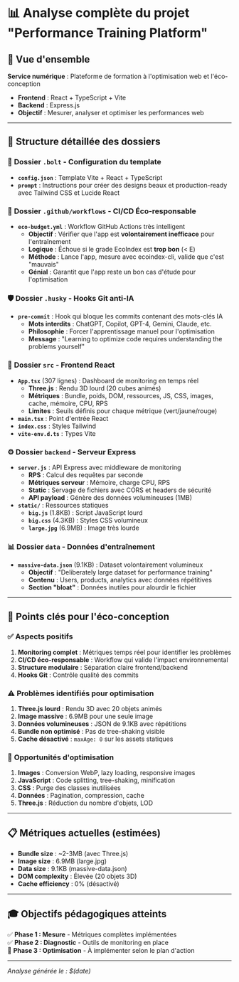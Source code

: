 # 📊 Analyse complète du projet "Performance Training Platform"

## 🎯 Vue d'ensemble
**Service numérique** : Plateforme de formation à l'optimisation web et l'éco-conception
- **Frontend** : React + TypeScript + Vite
- **Backend** : Express.js
- **Objectif** : Mesurer, analyser et optimiser les performances web

---

## 📁 Structure détaillée des dossiers

### 🎯 **Dossier `.bolt`** - Configuration du template
- **`config.json`** : Template Vite + React + TypeScript
- **`prompt`** : Instructions pour créer des designs beaux et production-ready avec Tailwind CSS et Lucide React

### 🚀 **Dossier `.github/workflows`** - CI/CD Éco-responsable
- **`eco-budget.yml`** : Workflow GitHub Actions très intelligent
  - **Objectif** : Vérifier que l'app est **volontairement inefficace** pour l'entraînement
  - **Logique** : Échoue si le grade EcoIndex est **trop bon** (< E)
  - **Méthode** : Lance l'app, mesure avec ecoindex-cli, valide que c'est "mauvais"
  - **Génial** : Garantit que l'app reste un bon cas d'étude pour l'optimisation

### 🛡️ **Dossier `.husky`** - Hooks Git anti-IA
- **`pre-commit`** : Hook qui bloque les commits contenant des mots-clés IA
  - **Mots interdits** : ChatGPT, Copilot, GPT-4, Gemini, Claude, etc.
  - **Philosophie** : Forcer l'apprentissage manuel pour l'optimisation
  - **Message** : "Learning to optimize code requires understanding the problems yourself"

### 📁 **Dossier `src`** - Frontend React
- **`App.tsx`** (307 lignes) : Dashboard de monitoring en temps réel
  - **Three.js** : Rendu 3D lourd (20 cubes animés)
  - **Métriques** : Bundle, poids, DOM, ressources, JS, CSS, images, cache, mémoire, CPU, RPS
  - **Limites** : Seuils définis pour chaque métrique (vert/jaune/rouge)
- **`main.tsx`** : Point d'entrée React
- **`index.css`** : Styles Tailwind
- **`vite-env.d.ts`** : Types Vite

### ⚙️ **Dossier `backend`** - Serveur Express
- **`server.js`** : API Express avec middleware de monitoring
  - **RPS** : Calcul des requêtes par seconde
  - **Métriques serveur** : Mémoire, charge CPU, RPS
  - **Static** : Servage de fichiers avec CORS et headers de sécurité
  - **API payload** : Génère des données volumineuses (1MB)
- **`static/`** : Ressources statiques
  - **`big.js`** (1.8KB) : Script JavaScript lourd
  - **`big.css`** (4.3KB) : Styles CSS volumineux  
  - **`large.jpg`** (6.9MB) : Image très lourde

### 📊 **Dossier `data`** - Données d'entraînement
- **`massive-data.json`** (9.1KB) : Dataset volontairement volumineux
  - **Objectif** : "Deliberately large dataset for performance training"
  - **Contenu** : Users, products, analytics avec données répétitives
  - **Section "bloat"** : Données inutiles pour alourdir le fichier

---

## 🎯 Points clés pour l'éco-conception

### ✅ **Aspects positifs**
1. **Monitoring complet** : Métriques temps réel pour identifier les problèmes
2. **CI/CD éco-responsable** : Workflow qui valide l'impact environnemental
3. **Structure modulaire** : Séparation claire frontend/backend
4. **Hooks Git** : Contrôle qualité des commits

### ⚠️ **Problèmes identifiés pour optimisation**
1. **Three.js lourd** : Rendu 3D avec 20 objets animés
2. **Image massive** : 6.9MB pour une seule image
3. **Données volumineuses** : JSON de 9.1KB avec répétitions
4. **Bundle non optimisé** : Pas de tree-shaking visible
5. **Cache désactivé** : `maxAge: 0` sur les assets statiques

### 🚀 **Opportunités d'optimisation**
1. **Images** : Conversion WebP, lazy loading, responsive images
2. **JavaScript** : Code splitting, tree-shaking, minification
3. **CSS** : Purge des classes inutilisées
4. **Données** : Pagination, compression, cache
5. **Three.js** : Réduction du nombre d'objets, LOD

---

## 📋 Métriques actuelles (estimées)
- **Bundle size** : ~2-3MB (avec Three.js)
- **Image size** : 6.9MB (large.jpg)
- **Data size** : 9.1KB (massive-data.json)
- **DOM complexity** : Élevée (20 objets 3D)
- **Cache efficiency** : 0% (désactivé)

---

## 🎓 Objectifs pédagogiques atteints
✅ **Phase 1 : Mesure** - Métriques complètes implémentées  
✅ **Phase 2 : Diagnostic** - Outils de monitoring en place  
🔄 **Phase 3 : Optimisation** - À implémenter selon le plan d'action  

---

*Analyse générée le : $(date)* 